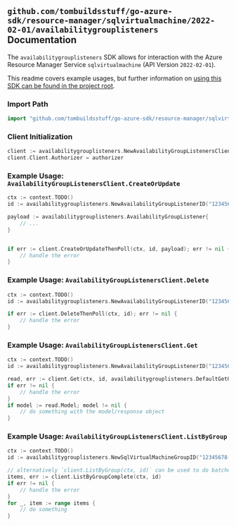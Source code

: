 
## `github.com/tombuildsstuff/go-azure-sdk/resource-manager/sqlvirtualmachine/2022-02-01/availabilitygrouplisteners` Documentation

The `availabilitygrouplisteners` SDK allows for interaction with the Azure Resource Manager Service `sqlvirtualmachine` (API Version `2022-02-01`).

This readme covers example usages, but further information on [using this SDK can be found in the project root](https://github.com/tombuildsstuff/go-azure-sdk/tree/main/docs).

### Import Path

```go
import "github.com/tombuildsstuff/go-azure-sdk/resource-manager/sqlvirtualmachine/2022-02-01/availabilitygrouplisteners"
```


### Client Initialization

```go
client := availabilitygrouplisteners.NewAvailabilityGroupListenersClientWithBaseURI("https://management.azure.com")
client.Client.Authorizer = authorizer
```


### Example Usage: `AvailabilityGroupListenersClient.CreateOrUpdate`

```go
ctx := context.TODO()
id := availabilitygrouplisteners.NewAvailabilityGroupListenerID("12345678-1234-9876-4563-123456789012", "example-resource-group", "sqlVirtualMachineGroupValue", "availabilityGroupListenerValue")

payload := availabilitygrouplisteners.AvailabilityGroupListener{
	// ...
}


if err := client.CreateOrUpdateThenPoll(ctx, id, payload); err != nil {
	// handle the error
}
```


### Example Usage: `AvailabilityGroupListenersClient.Delete`

```go
ctx := context.TODO()
id := availabilitygrouplisteners.NewAvailabilityGroupListenerID("12345678-1234-9876-4563-123456789012", "example-resource-group", "sqlVirtualMachineGroupValue", "availabilityGroupListenerValue")

if err := client.DeleteThenPoll(ctx, id); err != nil {
	// handle the error
}
```


### Example Usage: `AvailabilityGroupListenersClient.Get`

```go
ctx := context.TODO()
id := availabilitygrouplisteners.NewAvailabilityGroupListenerID("12345678-1234-9876-4563-123456789012", "example-resource-group", "sqlVirtualMachineGroupValue", "availabilityGroupListenerValue")

read, err := client.Get(ctx, id, availabilitygrouplisteners.DefaultGetOperationOptions())
if err != nil {
	// handle the error
}
if model := read.Model; model != nil {
	// do something with the model/response object
}
```


### Example Usage: `AvailabilityGroupListenersClient.ListByGroup`

```go
ctx := context.TODO()
id := availabilitygrouplisteners.NewSqlVirtualMachineGroupID("12345678-1234-9876-4563-123456789012", "example-resource-group", "sqlVirtualMachineGroupValue")

// alternatively `client.ListByGroup(ctx, id)` can be used to do batched pagination
items, err := client.ListByGroupComplete(ctx, id)
if err != nil {
	// handle the error
}
for _, item := range items {
	// do something
}
```
